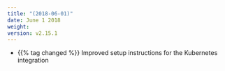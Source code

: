 ```yaml
---
title: "(2018-06-01)"
date: June 1 2018
weight:
version: v2.15.1
---
```


- {{% tag changed %}} Improved setup instructions for the  Kubernetes integration

